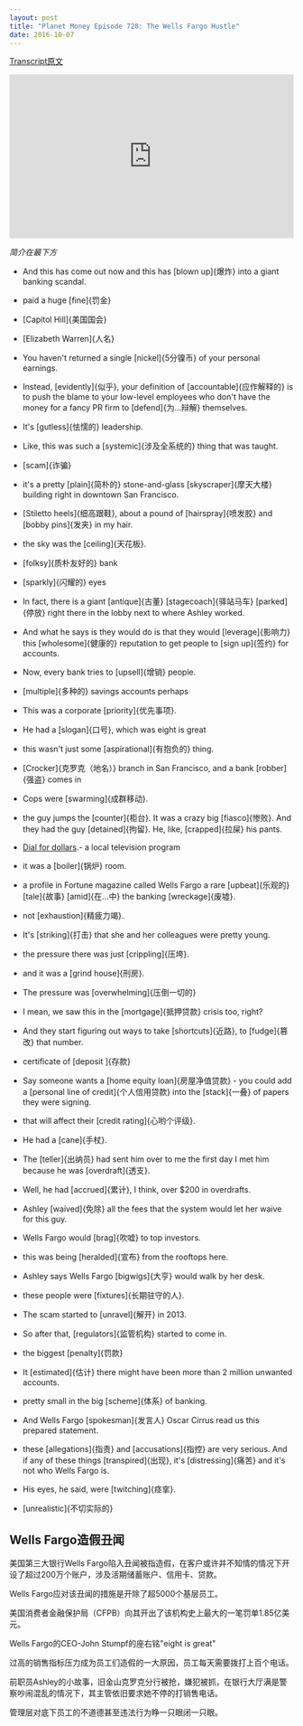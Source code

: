 ```yaml
---
layout: post
title: "Planet Money Episode 728: The Wells Fargo Hustle"
date: 2016-10-07
---
```


[Transcript原文](http://www.npr.org/templates/transcript/transcript.php?storyId=497084491)

<iframe src="https://www.npr.org/player/embed/497084491/497127671" width="100%" height="290" frameborder="0" scrolling="no" title="NPR embedded audio player"></iframe>

*简介在最下方*

- And this has come out now and this has [blown up]{爆炸} into a giant banking scandal.

- paid a huge [fine]{罚金}

- [Capitol Hill]{美国国会}

- [Elizabeth Warren]{人名}

- You haven't returned a single [nickel]{5分镍币} of your personal earnings. 

- Instead, [evidently]{似乎}, your definition of [accountable]{应作解释的} is to push the blame to your low-level employees who don't have the money for a fancy PR firm to [defend]{为...辩解} themselves. 

- It's [gutless]{怯懦的} leadership.

- Like, this was such a [systemic]{涉及全系统的} thing that was taught. 

- [scam]{诈骗} 

- it's a pretty [plain]{简朴的} stone-and-glass [skyscraper]{摩天大楼} building right in downtown San Francisco. 

- [Stiletto heels]{细高跟鞋}, about a pound of [hairspray]{喷发胶} and [bobby pins]{发夹} in my hair.

- the sky was the [ceiling]{天花板}.

- [folksy]{质朴友好的} bank

- [sparkly]{闪耀的} eyes

- In fact, there is a giant [antique]{古董} [stagecoach]{驿站马车}  [parked]{停放} right there in the lobby next to where Ashley worked.

- And what he says is they would do is that they would [leverage]{影响力} this [wholesome]{健康的} reputation to get people to [sign up]{签约} for accounts.

- Now, every bank tries to [upsell]{增销} people. 

- [multiple]{多种的} savings accounts perhaps

- This was a corporate [priority]{优先事项}. 

- He had a [slogan]{口号}, which was eight is great

- this wasn't just some [aspirational]{有抱负的} thing. 

- [Crocker]{克罗克（地名）} branch in San Francisco, and a bank [robber]{强盗} comes in

- Cops were [swarming]{成群移动}. 

- the guy jumps the [counter]{柜台}. It was a crazy big [fiasco]{惨败}. And they had the guy [detained]{拘留}. He, like, [crapped]{拉屎} his pants.

- [Dial for dollars](https://en.wikipedia.org/wiki/Dialing_for_Dollars).- a local television program

- it was a [boiler]{锅炉} room.

- a profile in Fortune magazine called Wells Fargo a rare [upbeat]{乐观的} [tale]{故事} [amid]{在...中} the banking [wreckage]{废墟}.

- not [exhaustion]{精疲力竭}. 

- It's [striking]{打击} that she and her colleagues were pretty young.

- the pressure there was just [crippling]{压垮}.

- and it was a [grind house]{刑房}.

- The pressure was [overwhelming]{压倒一切的}

- I mean, we saw this in the [mortgage]{抵押贷款} crisis too, right? 

- And they start figuring out ways to take [shortcuts]{近路}, to [fudge]{篡改} that number.

- certificate of [deposit ]{存款}

- Say someone wants a [home equity loan]{房屋净值贷款} - you could add a [personal line of credit]{个人信用贷款} into the [stack]{一叠} of papers they were signing. 

- that will affect their [credit rating]{心哟个评级}.

- He had a [cane]{手杖}. 

- The [teller]{出纳员} had sent him over to me the first day I met him because he was [overdraft]{透支}. 

- Well, he had [accrued]{累计}, I think, over $200 in overdrafts. 

- Ashley [waived]{免除} all the fees that the system would let her waive for this guy. 

- Wells Fargo would [brag]{吹嘘} to top investors.

- this was being [heralded]{宣布} from the rooftops here.

- Ashley says Wells Fargo [bigwigs]{大亨} would walk by her desk. 

- these people were [fixtures]{长期驻守的人}. 

- The scam started to [unravel]{解开} in 2013. 

- So after that, [regulators]{监管机构} started to come in.

- the biggest [penalty]{罚款} 

- It [estimated]{估计} there might have been more than 2 million unwanted accounts. 

- pretty small in the big [scheme]{体系} of banking. 

- And Wells Fargo [spokesman]{发言人} Oscar Cirrus read us this prepared statement.

- these [allegations]{指责} and [accusations]{指控} are very serious. And if any of these things [transpired]{出现}, it's [distressing]{痛苦} and it's not who Wells Fargo is. 

- His eyes, he said, were [twitching]{痉挛}.

- [unrealistic]{不切实际的} 


## Wells Fargo造假丑闻

美国第三大银行Wells Fargo陷入丑闻被指造假，在客户或许并不知情的情况下开设了超过200万个账户，涉及活期储蓄账户、信用卡、贷款。

Wells Fargo应对该丑闻的措施是开除了超5000个基层员工。

美国消费者金融保护局（CFPB）向其开出了该机构史上最大的一笔罚单1.85亿美元。

Wells Fargo的CEO-John Stumpf的座右铭"eight is great"

过高的销售指标压力成为员工们造假的一大原因，员工每天需要拨打上百个电话。

前职员Ashley的小故事，旧金山克罗克分行被抢，嫌犯被抓，在银行大厅满是警察吵闹混乱的情况下，其主管依旧要求她不停的打销售电话。

管理层对底下员工的不道德甚至违法行为睁一只眼闭一只眼。

 






